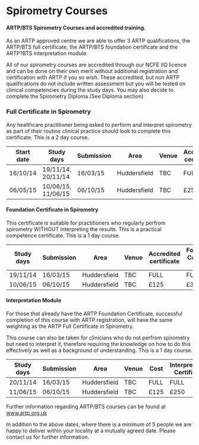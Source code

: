 # Spirometry Courses

#### ARTP/BTS Spirometry Courses and accredited training.

As an ARTP approved centre we are able to offer 3 ARTP qualifications, the ARTP/BTS full certificate, the ARTP/BTS foundation certificate and the ARTP?BTS interpretation module. 

All of our spirometry courses are accredited through our NCFE IIQ licence and can be done on their own merit without additional registration and certification with ARTP if you so wish. These accredited, but non ARTP qualifications do not include written assessment but you will be tested on clinical competencies during the study days. You may also decide to complete the Spirometry Diploma.(See Diploma section)

### Full Certificate in Spirometry

Any healthcare practitioner being asked to perform and interpret spirometry as part of their routine clinical practice should look to complete this certificate. This is a 2 day course. 


| Start date | Study days         | Submission | Area          | Venue |Accredited certificate | ARTP  | ARTP + Diploma|                   
| -----------|--------------------|------------|---------------|-------|-----------------------|--------|--------------- |
| 16/10/14   | 19/11/14, 20/11/14 | 16/03/15   | Huddersfield  | TBC   | FULL                  |FULL    | FULL           |
| 06/05/15   | 10/06/15, 11/06/15 | 06/10/15   | Huddersfield  | TBC   | £250                  |£550    | £675           |

#### Foundation Certificate in Spirometry

This certificate is suitable for practitioners who regularly perfrom spirometry WITHOUT interpreting the results. This is a practical competence certificate. This is a 1 day course.


| Study days        | Submission | Area          | Venue | Accredited certificate| Foundation Certificate ARTP     |
|-------------------|------------|---------------|-------|-----------------------|---------------------------------|
| 19/11/14          | 16/03/15   | Huddersfield  | TBC   | FULL                  |FULL                             |
| 10/06/15          | 06/10/15   | Huddersfield  | TBC   | £125                  |£350                             | 


#### Interpretation Module

For those that already have the ARTP Foundation Certificate, successful completion of this course with ARTP registration, will have the same weighting as the ARTP Full Certificate in Spirometry.

This course can also be taken for clinicians who do not perfrom spirometry but need to interpret it, therefore requiring the knowledge on how to do this effectively as well as a background of understanding. This is a 1 day course.


| Study days        | Submission | Area          | Venue | Cost | Interpretation Certificate      |
|-------------------|------------|---------------|-------|------|---------------------------------|
| 20/11/14          | 16/03/15   | Huddersfield  | TBC   | FULL |FULL                             |
| 11/06/15          | 06/10/15   | Huddersfield  | TBC   | £125 |£250                             | 

Further information regarding ARTP/BTS courses can be found at www.artp.org.uk

In addition to the above dates, where there is a minimum of 5 people we are happy to deliver within your locality at a mutually agreed date. Please contact us for further information.
